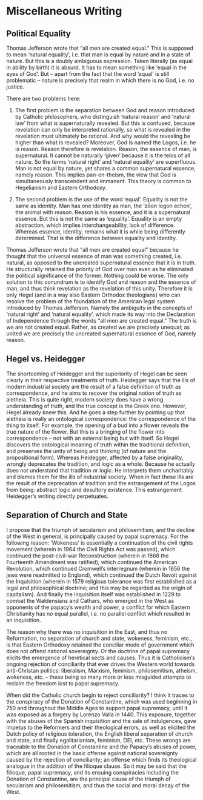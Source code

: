 # Miscellaneous Writing
## Political Equality
Thomas Jefferson wrote that “all men are created equal.” This is supposed to mean ‘natural equality’, i.e. that man is equal by nature and in a state of nature. But this is a doubly ambiguous expression. Taken literally (as equal in ability by birth) it is absurd. It has to mean something like ‘equal in the eyes of God’. But – apart from the fact that the word ‘equal’ is still problematic – nature is precisely that realm in which there is no God, i.e. no justice.

There are two problems here:

1. The first problem is the separation between God and reason introduced by Catholic philosophers, who distinguish ‘natural reason’ and ‘natural law’ from what is supernaturally revealed. But this is confused, because revelation can only be interpreted rationally, so what is revealed in the revelation must ultimately be rational. And why would the revealing be higher than what is revealed? Moreover, God is named the Logos, i.e. he is reason. Reason therefore is revelation. Reason, the essence of man, is supernatural. It cannot be naturally ‘given’ because it is the telos of all nature. So the terms ‘natural right’ and ‘natural equality’ are superfluous. Man is not equal by nature, yet shares a common supernatural essence, namely reason. This implies pan-en-theism, the view that God is simultaneously transcendent and immanent. This theory is common to Hegelianism and Eastern Orthodoxy.

2. The second problem is the use of the word ‘equal’. Equality is not the same as identity. Man has one identity as man, the ‘zōon logon echon’, the animal with reason. Reason is his essence, and it is a supernatural essence. But this is not the same as ‘equality’. Equality is an empty abstraction, which implies interchangeability, lack of difference. Whereas essence, identity, remains what it is while being differently determined. That is the difference between equality and identity.

Thomas Jefferson wrote that “all men are created equal” because he thought that the universal essence of man was something created, i.e. natural, as opposed to the uncreated supernatural essence that it is in truth. He structurally retained the priority of God over man even as he eliminated the political significance of the former. Nothing could be worse. The only solution to this conundrum is to identify God and reason and the essence of man, and thus think revelation as the revelation of this unity. Therefore it is only Hegel (and in a way also Eastern Orthodox theologians) who can resolve the problem of the foundation of the American legal system introduced by Thomas Jefferson. Namely the ambiguity in the concepts of ‘natural right’ and ‘natural equality’, which made its way into the Declaration of Independence through the words “all men are created equal.” The truth is we are not created equal. Rather, as created we are precisely unequal; as united we are precisely the uncreated supernatural essence of God, namely reason.

## Hegel vs. Heidegger
The shortcoming of Heidegger and the superiority of Hegel can be seen clearly in their respective treatments of truth. Heidegger says that the ills of modern industrial society are the result of a false definition of truth as correspondence, and he aims to recover the original notion of truth as aletheia. This is quite right, modern society does have a wrong understanding of truth, and the true concept is the Greek one. However, Hegel already knew this. And he goes a step further by pointing up that aletheia is really an ontological correspondence: the correspondence of the thing to itself. For example, the opening of a bud into a flower reveals the true nature of the flower. But this is a bringing of the flower into correspondence – not with an external being but with itself. So Hegel discovers the ontological meaning of truth within the traditional definition, and preserves the unity of being and thinking (of nature and the propositional form). Whereas Heidegger, affected by a false originality, wrongly deprecates the tradition, and logic as a whole. Because he actually does not understand that tradition or logic. He interprets them uncharitably and blames them for the ills of industrial society. When in fact these ills are the result of the deprecation of tradition and the estrangement of the Logos from being: abstract logic and desultory existence. This estrangement Heidegger’s writing directly perpetuates.

## Separation of Church and State
I propose that the triumph of secularism and philosemitism, and the decline of the West in general, is principally caused by papal supremacy. For the following reason: ‘Wokeness’ is essentially a continuation of the civil rights movement (wherein in 1964 the Civil Rights Act was passed), which continued the post-civil-war Reconstruction (wherein in 1868 the Fourteenth Amendment was ratified), which continued the American Revolution, which continued Cromwell’s interregnum (wherein in 1656 the jews were readmitted to England), which continued the Dutch Revolt against the Inquisition (wherein in 1579 religious tolerance was first established as a legal and philosophical doctrine; and this may be regarded as the origin of capitalism). And finally the inquisition itself was established in 1229 to combat the Waldensians and Cathars, who emerged in the West as opponents of the papacy’s wealth and power, a conflict for which Eastern Christianity has no equal parallel, i.e. no parallel conflict which resulted in an inquisition.

The reason why there was no inquisition in the East, and thus no Reformation, no separation of church and state, wokeness, feminism, etc., is that Eastern Orthodoxy retained the conciliar mode of government which does not offend national sovereignty. Or the doctrine of papal supremacy elicits the emergence of heretical sects and causes. Thus it is Catholicism’s ongoing rejection of conciliarity that ever drives the Western world towards anti-Christan politics: liberalism, Marxism, feminism, philosemitism, atheism, wokeness, etc. – these being so many more or less misguided attempts to reclaim the freedom lost to papal supremacy.

When did the Catholic church begin to reject conciliarity? I think it traces to the conspiracy of the Donation of Constantine, which was used beginning in 750 and throughout the Middle Ages to support papal supremacy, until it was exposed as a forgery by Lorenzo Valla in 1440. This exposure, together with the abuses of the Spanish inquisition and the sale of indulgences, gave impetus to the Reformers and their theological errors, as well as elicited the Dutch policy of religious toleration, the English liberal separation of church and state, and finally egalitarianism, feminism, DEI, etc. These wrongs are traceable to the Donation of Constantine and the Papacy’s abuses of power, which are all rooted in the basic offense against national sovereignty caused by the rejection of conciliarity; an offense which finds its theological analogue in the addition of the filioque clause. So it may be said that the filioque, papal supremacy, and its ensuing conspiracies including the Donation of Constantine, are the principal cause of the triumph of secularism and philosemitism, and thus the social and moral decay of the West.